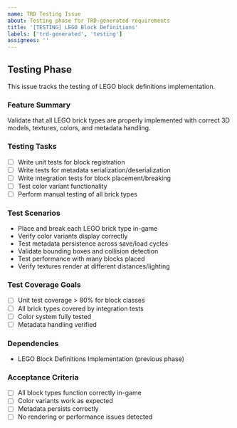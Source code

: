 ```yaml
---
name: TRD Testing Issue
about: Testing phase for TRD-generated requirements
title: '[TESTING] LEGO Block Definitions'
labels: ['trd-generated', 'testing']
assignees: ''
---
```


## Testing Phase

This issue tracks the testing of LEGO block definitions implementation.

### Feature Summary
Validate that all LEGO brick types are properly implemented with correct 3D models, textures, colors, and metadata handling.

### Testing Tasks
- [ ] Write unit tests for block registration
- [ ] Write tests for metadata serialization/deserialization
- [ ] Write integration tests for block placement/breaking
- [ ] Test color variant functionality
- [ ] Perform manual testing of all brick types

### Test Scenarios
- Place and break each LEGO brick type in-game
- Verify color variants display correctly
- Test metadata persistence across save/load cycles
- Validate bounding boxes and collision detection
- Test performance with many blocks placed
- Verify textures render at different distances/lighting

### Test Coverage Goals
- [ ] Unit test coverage > 80% for block classes
- [ ] All brick types covered by integration tests
- [ ] Color system fully tested
- [ ] Metadata handling verified

### Dependencies
- LEGO Block Definitions Implementation (previous phase)

### Acceptance Criteria
- [ ] All block types function correctly in-game
- [ ] Color variants work as expected
- [ ] Metadata persists correctly
- [ ] No rendering or performance issues detected
